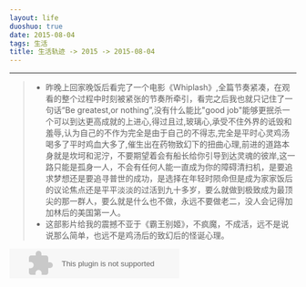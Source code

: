 ```yaml
---
layout: life
duoshuo: true
date: 2015-08-04
tags: 生活
title: 生活轨迹 -> 2015 -> 2015-08-04
---
```


*******

> * 昨晚上回家晚饭后看完了一个电影《Whiplash》,全篇节奏紧凑，在观看的整个过程中时刻被紧张的节奏所牵引，看完之后我也就只记住了一句话“Be greatest,or nothing”,没有什么能比"good job"能够更抿杀一个可以到达更高成就的上进心,得过且过,玻璃心,承受不住外界的诋毁和羞辱,认为自己的不作为完全是由于自己的不得志,完全是平时心灵鸡汤喝多了平时鸡血大多了,催生出在药物致幻下的扭曲心理,前进的道路本身就是坎坷和泥泞，不要期望着会有船长给你引导到达灵魂的彼岸,这一路只能是孤身一人，不会有任何人能一直成为你的障碍清扫机，是要追求梦想还是要追寻普世的成功，是选择在年轻时陨命但是成为家家饭后的议论焦点还是平平淡淡的过活到九十多岁，要么就做到极致成为最顶尖的那一群人，要么就是什么也不做，永远不要做老二，没人会记得加加林后的美国第一人。
> * 这部影片给我的震撼不亚于《霸王别姬》，不疯魔，不成活，远不是说说那么简单，也远不是鸡汤后的致幻后的怪诞心理。

<embed src="http://music.163.com/style/swf/widget.swf?sid=29577003&type=2&auto=1&width=278&height=32" width="298" height="52"  allowNetworking="all"></embed>


